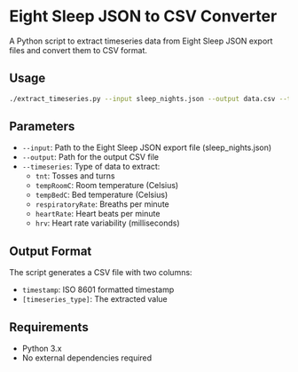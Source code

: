 # Eight Sleep JSON to CSV Converter

A Python script to extract timeseries data from Eight Sleep JSON export files and convert them to CSV format.

## Usage

```bash
./extract_timeseries.py --input sleep_nights.json --output data.csv --timeseries tnt
```

## Parameters

- `--input`: Path to the Eight Sleep JSON export file (sleep_nights.json)
- `--output`: Path for the output CSV file
- `--timeseries`: Type of data to extract:
  - `tnt`: Tosses and turns
  - `tempRoomC`: Room temperature (Celsius)
  - `tempBedC`: Bed temperature (Celsius)
  - `respiratoryRate`: Breaths per minute
  - `heartRate`: Heart beats per minute
  - `hrv`: Heart rate variability (milliseconds)

## Output Format

The script generates a CSV file with two columns:
- `timestamp`: ISO 8601 formatted timestamp
- `[timeseries_type]`: The extracted value

## Requirements

- Python 3.x
- No external dependencies required